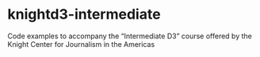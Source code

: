# knightd3-intermediate
Code examples to accompany the “Intermediate D3” course offered by the Knight Center for Journalism in the Americas
